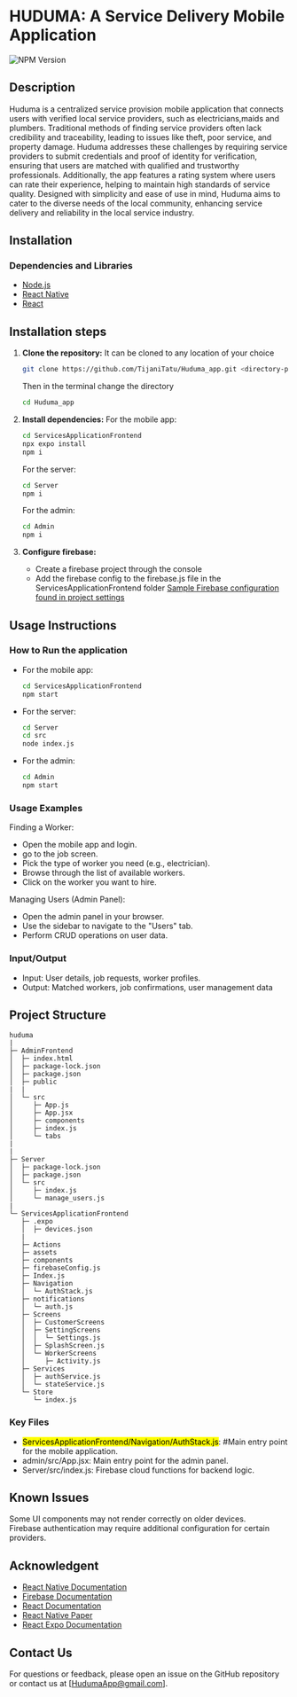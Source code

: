 # HUDUMA: A Service Delivery Mobile Application
![NPM Version](https://img.shields.io/npm/v/react)

## Description

Huduma is a centralized service provision mobile application that connects users with verified local service providers, such as electricians,maids and plumbers. Traditional methods of finding service providers often lack credibility and traceability, leading to issues like theft, poor service, and property damage. Huduma addresses these challenges by requiring service providers to submit credentials and proof of identity for verification, ensuring that users are matched with qualified and trustworthy professionals. Additionally, the app features a rating system where users can rate their experience, helping to maintain high standards of service quality. Designed with simplicity and ease of use in mind, Huduma aims to cater to the diverse needs of the local community, enhancing service delivery and reliability in the local service industry.

## Installation

### Dependencies and Libraries

* [Node.js](https://nodejs.org/en/download/package-manager/current)
* [React Native](https://reactnative.dev/)
* [React](https://react.dev/)

## Installation steps

1. **Clone the repository:**
   It can be cloned to any location of your choice 
    ```bash
    git clone https://github.com/TijaniTatu/Huduma_app.git <directory-path>
    ```
    Then in the terminal change the directory
   ```bash
   cd Huduma_app
   ````

3. **Install dependencies:**
    For the mobile app:

    ```bash
    cd ServicesApplicationFrontend
    npx expo install
    npm i
    ```

    For the server:

    ```bash
    cd Server
    npm i
    ```

    For the admin:

    ```bash
    cd Admin
    npm i
    ```

4. **Configure firebase:**
    * Create a firebase project through the console
    * Add the firebase config to the firebase.js file in the ServicesApplicationFrontend folder
  [Sample Firebase configuration found in project settings](https://github.com/TijaniTatu/huduma/assets/131201362/f1bdc2fc-8295-42d8-b246-025d85b87ccf)

## Usage Instructions

### How to Run the application

* For the mobile app:

    ```bash
    cd ServicesApplicationFrontend
    npm start
    ```

* For the server:

    ```bash
    cd Server
    cd src
    node index.js
    ```

* For the admin:

    ```bash
    cd Admin
    npm start
    ````

### Usage Examples

Finding a Worker:

* Open the mobile app and login.
* go to the job screen.
* Pick the type of worker you need (e.g., electrician).
* Browse through the list of available workers.
* Click on the worker you want to hire.

Managing Users (Admin Panel):

* Open the admin panel in your browser.
* Use the sidebar to navigate to the "Users" tab.
* Perform CRUD operations on user data.

### Input/Output

* Input: User details, job requests, worker profiles.
* Output: Matched workers, job confirmations, user management data

## Project Structure

```
huduma
|
├─ AdminFrontend
│  ├─ index.html
│  ├─ package-lock.json
│  ├─ package.json
│  ├─ public
|  |
│  └─ src
│     ├─ App.js
│     ├─ App.jsx
│     ├─ components
│     ├─ index.js
│     └─ tabs
|
|
├─ Server
│  ├─ package-lock.json
│  ├─ package.json
│  └─ src
│     ├─ index.js
│     └─ manage_users.js
|
└─ ServicesApplicationFrontend
   ├─ .expo
   │  ├─ devices.json
   |
   ├─ Actions
   ├─ assets
   ├─ components
   ├─ firebaseConfig.js
   ├─ Index.js
   ├─ Navigation
   │  └─ AuthStack.js
   ├─ notifications
   │  └─ auth.js
   ├─ Screens
   │  ├─ CustomerScreens
   │  ├─ SettingScreens
   │  │  └─ Settings.js
   │  ├─ SplashScreen.js
   │  └─ WorkerScreens
   │     ├─ Activity.js
   ├─ Services
   │  ├─ authService.js
   │  └─ stateService.js
   └─ Store
      └─ index.js

```

### Key Files
* <mark>ServicesApplicationFrontend/Navigation/AuthStack.js</mark>:   #Main entry point for the mobile application.
* admin/src/App.jsx: Main entry point for the admin panel.
* Server/src/index.js: Firebase cloud functions for backend logic.

## Known Issues

Some UI components may not render correctly on older devices.<br>
Firebase authentication may require additional configuration for certain providers.

## Acknowledgent

* [React Native Documentation](https://reactnative.dev/docs/getting-started)
* [Firebase Documentation](https://firebase.google.com/docs)
* [React Documentation](https://legacy.reactjs.org/docs/getting-started.html)
* [React Native Paper](https://reactnativepaper.com/)
* [React Expo Documentation](https://docs.expo.dev/)

## Contact Us

For questions or feedback, please open an issue on the GitHub repository or contact us at [HudumaApp@gmail.com].




